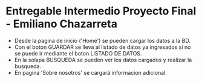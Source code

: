 # Entregable Intermedio Proyecto Final - Emiliano Chazarreta

- Desde la pagina de inicio ('Home') se pueden cargar los datos a la BD.
- Con el boton GUARDAR se lleva al listado de datos ya ingresados si no se puede ir mediante el boton LISTADO DE DATOS.
- En la solapa BUSQUEDA se pueden ver los datos cargados y realizar la busqueda.
- En pagina 'Sobre nosotros' se cargará informacion adicional.
